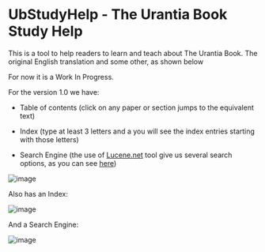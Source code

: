 # UbStudyHelp - The Urantia Book Study Help

This is a tool to help readers to learn and teach about The Urantia Book. The original English translation and some other, as shown below

For now it is a Work In Progress.

For the version 1.0 we have:

- Table of contents (click on any paper or section jumps to the equivalent text)

- Index (type at least 3 letters and a you will see the index entries starting with those letters)

- Search Engine (the use of  [Lucene.net](https://lucenenet.apache.org/)  tool give us several search options, as you can see  [here](UbStudyHelpCore/UbStudyHelp/Resources/SearchHelp.md))


  



![image](https://user-images.githubusercontent.com/4200810/136822887-56e9738b-c311-41b6-9f98-4c93bf4f36cb.png)

Also has an Index:

![image](https://user-images.githubusercontent.com/4200810/136823200-cb132db4-ae1a-4aa4-a37c-a8f0482bba60.png)


And a Search Engine:

![image](https://user-images.githubusercontent.com/4200810/136823377-bef41ecf-8d1f-45d5-9eda-ebad6d5a2652.png)

